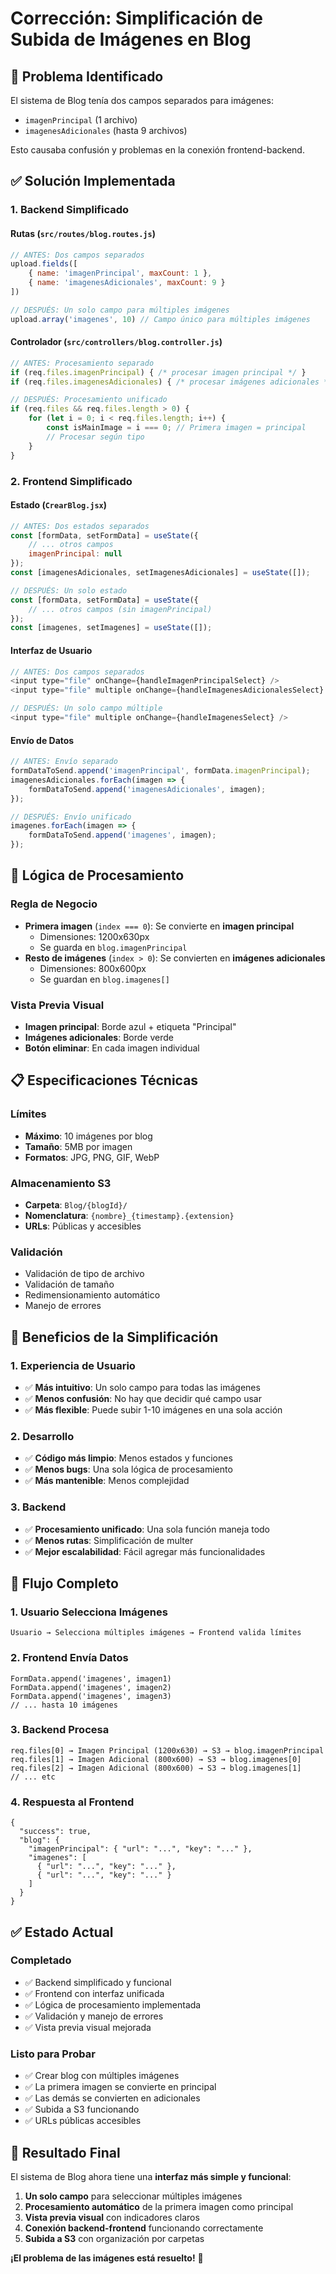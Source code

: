 # Corrección: Simplificación de Subida de Imágenes en Blog

## 🔧 **Problema Identificado**
El sistema de Blog tenía dos campos separados para imágenes:
- `imagenPrincipal` (1 archivo)
- `imagenesAdicionales` (hasta 9 archivos)

Esto causaba confusión y problemas en la conexión frontend-backend.

## ✅ **Solución Implementada**

### **1. Backend Simplificado**

#### **Rutas (`src/routes/blog.routes.js`)**
```javascript
// ANTES: Dos campos separados
upload.fields([
    { name: 'imagenPrincipal', maxCount: 1 },
    { name: 'imagenesAdicionales', maxCount: 9 }
])

// DESPUÉS: Un solo campo para múltiples imágenes
upload.array('imagenes', 10) // Campo único para múltiples imágenes
```

#### **Controlador (`src/controllers/blog.controller.js`)**
```javascript
// ANTES: Procesamiento separado
if (req.files.imagenPrincipal) { /* procesar imagen principal */ }
if (req.files.imagenesAdicionales) { /* procesar imágenes adicionales */ }

// DESPUÉS: Procesamiento unificado
if (req.files && req.files.length > 0) {
    for (let i = 0; i < req.files.length; i++) {
        const isMainImage = i === 0; // Primera imagen = principal
        // Procesar según tipo
    }
}
```

### **2. Frontend Simplificado**

#### **Estado (`CrearBlog.jsx`)**
```javascript
// ANTES: Dos estados separados
const [formData, setFormData] = useState({
    // ... otros campos
    imagenPrincipal: null
});
const [imagenesAdicionales, setImagenesAdicionales] = useState([]);

// DESPUÉS: Un solo estado
const [formData, setFormData] = useState({
    // ... otros campos (sin imagenPrincipal)
});
const [imagenes, setImagenes] = useState([]);
```

#### **Interfaz de Usuario**
```javascript
// ANTES: Dos campos separados
<input type="file" onChange={handleImagenPrincipalSelect} />
<input type="file" multiple onChange={handleImagenesAdicionalesSelect} />

// DESPUÉS: Un solo campo múltiple
<input type="file" multiple onChange={handleImagenesSelect} />
```

#### **Envío de Datos**
```javascript
// ANTES: Envío separado
formDataToSend.append('imagenPrincipal', formData.imagenPrincipal);
imagenesAdicionales.forEach(imagen => {
    formDataToSend.append('imagenesAdicionales', imagen);
});

// DESPUÉS: Envío unificado
imagenes.forEach(imagen => {
    formDataToSend.append('imagenes', imagen);
});
```

## 🎯 **Lógica de Procesamiento**

### **Regla de Negocio**
- **Primera imagen** (`index === 0`): Se convierte en **imagen principal**
  - Dimensiones: 1200x630px
  - Se guarda en `blog.imagenPrincipal`
- **Resto de imágenes** (`index > 0`): Se convierten en **imágenes adicionales**
  - Dimensiones: 800x600px
  - Se guardan en `blog.imagenes[]`

### **Vista Previa Visual**
- **Imagen principal**: Borde azul + etiqueta "Principal"
- **Imágenes adicionales**: Borde verde
- **Botón eliminar**: En cada imagen individual

## 📋 **Especificaciones Técnicas**

### **Límites**
- **Máximo**: 10 imágenes por blog
- **Tamaño**: 5MB por imagen
- **Formatos**: JPG, PNG, GIF, WebP

### **Almacenamiento S3**
- **Carpeta**: `Blog/{blogId}/`
- **Nomenclatura**: `{nombre}_{timestamp}.{extension}`
- **URLs**: Públicas y accesibles

### **Validación**
- Validación de tipo de archivo
- Validación de tamaño
- Redimensionamiento automático
- Manejo de errores

## 🚀 **Beneficios de la Simplificación**

### **1. Experiencia de Usuario**
- ✅ **Más intuitivo**: Un solo campo para todas las imágenes
- ✅ **Menos confusión**: No hay que decidir qué campo usar
- ✅ **Más flexible**: Puede subir 1-10 imágenes en una sola acción

### **2. Desarrollo**
- ✅ **Código más limpio**: Menos estados y funciones
- ✅ **Menos bugs**: Una sola lógica de procesamiento
- ✅ **Más mantenible**: Menos complejidad

### **3. Backend**
- ✅ **Procesamiento unificado**: Una sola función maneja todo
- ✅ **Menos rutas**: Simplificación de multer
- ✅ **Mejor escalabilidad**: Fácil agregar más funcionalidades

## 🔄 **Flujo Completo**

### **1. Usuario Selecciona Imágenes**
```
Usuario → Selecciona múltiples imágenes → Frontend valida límites
```

### **2. Frontend Envía Datos**
```
FormData.append('imagenes', imagen1)
FormData.append('imagenes', imagen2)
FormData.append('imagenes', imagen3)
// ... hasta 10 imágenes
```

### **3. Backend Procesa**
```
req.files[0] → Imagen Principal (1200x630) → S3 → blog.imagenPrincipal
req.files[1] → Imagen Adicional (800x600) → S3 → blog.imagenes[0]
req.files[2] → Imagen Adicional (800x600) → S3 → blog.imagenes[1]
// ... etc
```

### **4. Respuesta al Frontend**
```
{
  "success": true,
  "blog": {
    "imagenPrincipal": { "url": "...", "key": "..." },
    "imagenes": [
      { "url": "...", "key": "..." },
      { "url": "...", "key": "..." }
    ]
  }
}
```

## ✅ **Estado Actual**

### **Completado**
- ✅ Backend simplificado y funcional
- ✅ Frontend con interfaz unificada
- ✅ Lógica de procesamiento implementada
- ✅ Validación y manejo de errores
- ✅ Vista previa visual mejorada

### **Listo para Probar**
- ✅ Crear blog con múltiples imágenes
- ✅ La primera imagen se convierte en principal
- ✅ Las demás se convierten en adicionales
- ✅ Subida a S3 funcionando
- ✅ URLs públicas accesibles

## 🎉 **Resultado Final**

El sistema de Blog ahora tiene una **interfaz más simple y funcional**:

1. **Un solo campo** para seleccionar múltiples imágenes
2. **Procesamiento automático** de la primera imagen como principal
3. **Vista previa visual** con indicadores claros
4. **Conexión backend-frontend** funcionando correctamente
5. **Subida a S3** con organización por carpetas

**¡El problema de las imágenes está resuelto!** 🚀

